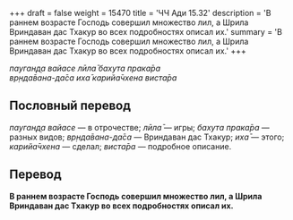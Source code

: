 +++
draft = false
weight = 15470
title = 'ЧЧ Ади 15.32'
description = 'В раннем возрасте Господь совершил множество лил, а Шрила Вриндаван дас Тхакур во всех подробностях описал их.'
summary = 'В раннем возрасте Господь совершил множество лил, а Шрила Вриндаван дас Тхакур во всех подробностях описал их.'
+++

_пауган̣д̣а вайасе лӣла̄ бахута прака̄ра  
вр̣нда̄вана-да̄са иха̄ карийа̄чхена виста̄ра_

## Пословный перевод

_пауган̣д̣а_ _вайасе_ — в отрочестве; _лӣла̄_ — игры; _бахута_ _прака̄ра_ — разных видов; _вр̣нда̄вана_\-_да̄са_ — Вриндаван дас Тхакур; _иха̄_ — этого; _карийа̄чхена_ — сделал; _виста̄ра_ — подробное описание.

## Перевод

**В раннем возрасте Господь совершил множество лил, а Шрила Вриндаван дас Тхакур во всех подробностях описал их.**
